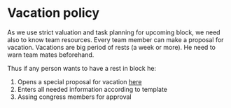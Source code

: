 # Vacation policy 

As we use strict valuation and task planning for upcoming block, we need also to know team resources.
Every team member can make a proposal for vacation. Vacations are big period of rests (a week or more). He need to warn team mates beforehand.


Thus if any person wants to have a rest in block he:

1. Opens a special proposal for vacation [here](https://github.com/cybercongress/cyb/issues/new/choose)
2. Enters all needed information according to template
3. Assing congress members for approval

